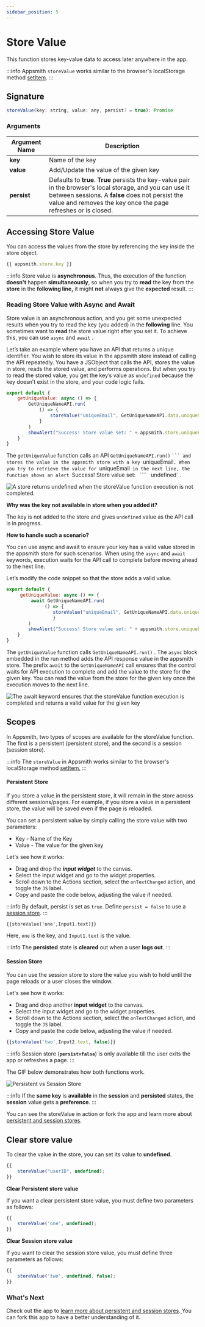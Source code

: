 ```yaml
---
sidebar_position: 5
---
```

# Store Value

This function stores key-value data to access later anywhere in the app.

:::info
Appsmith  `storeValue`  works similar to the browser's localStorage method [setItem](https://developer.mozilla.org/en-US/docs/Web/API/Storage/setItem).
:::




<VideoEmbed host="youtube" videoId="UUvJn8oWqNs" title="How to use the StoreValue Function" caption="How to use the StoreValue Function"/>


## Signature

```javascript
storeValue(key: string, value: any, persist? = true): Promise
```

### Arguments

| Argument Name | Description                                                                                                                                                                                                                      |
| ------------- | -------------------------------------------------------------------------------------------------------------------------------------------------------------------------------------------------------------------------------- |
| **key**       | Name of the key                                                                                                                                                                                                                  |
| **value**     | Add/Update the value of the given key                                                                                                                                                                                            |
| **persist**   | Defaults to **true**. **True** persists the key-value pair in the browser's local storage, and you can use it between sessions. A **false** does not persist the value and removes the key once the page refreshes or is closed. |

## Accessing Store Value

You can access the values from the store by referencing the key inside the store object.

```javascript
{{ appsmith.store.key }}
```

:::info
Store value is **asynchronous**. Thus, the execution of the function **doesn't** happen **simultaneously**, so when you try to **read** the key from the **store** in the **following line,** it might **not** always give the **expected** result.
:::

### Reading Store Value with Async and Await

Store value is an asynchronous action, and you get some unexpected results when you try to read the key (you added) in the **following** line. You sometimes want to **read** the store value right after you set it. To achieve this, you can use  `async`  and  `await` .

Let’s take an example where you have an API that returns a unique identifier. You wish to store its value in the appsmith store instead of calling the API repeatedly. You have a JSObject that calls the API, stores the value in store, reads the stored value, and performs operations. But when you try to read the stored value, you get the key’s value as  `undefined`  because the key doesn’t exist in the store, and your code logic fails.

```javascript
export default {
    getUniqueValue: async () => {
        GetUniqueNameAPI.run(
            () => {
                storeValue("uniqueEmail", GetUniqueNameAPI.data.uniqueName);
            }
        )
        showAlert("Success! Store value set: " + appsmith.store.uniqueEmail);
    }
}
```

The  `getUniqueValue`  function calls an API  `GetUniqueNameAPI.run()` ` ``` and stores the value in the appsmith store with a key  `uniqueEmail` . When you try to retrieve the value for  `uniqueEmail`  in the next line, the function shows an alert  `Success! Store value set:` ` ```` ` `undefined` .

![A store returns undefined when the storeValue function execution is not completed.](</img/Appsmith_Framework__Widget_Actions__StoreValue__Undefined_Value.png>)

**Why was the key not available in store when you added it?**

The key is not added to the store and gives  `undefined`  value as the API call is in progress.

**How to handle such a scenario?**

You can use async and await to ensure your key has a valid value stored in the appsmith store for such scenarios. When using the  `async`  and  `await`  keywords, execution waits for the API call to complete before moving ahead to the next line.

Let’s modify the code snippet so that the store adds a valid value.

```javascript
export default {
     getUniqueValue: async () => {
         await GetUniqueNameAPI.run(
              () => {
                 storeValue("uniqueEmail", GetUniqueNameAPI.data.uniqueName);
                 }
        )
        showAlert("Success! Store value set: " + appsmith.store.uniqueEmail);
    }
}
```

The  `getUniqueValue`  function calls  `GetUniqueNameAPI.run()` . The  `async`  block embedded in the run method adds the API response value in the appsmith store. The prefix  `await`  to the  `GetUniqueNameAPI`  call ensures that the control waits for API execution to complete and add the value to the store for the given key. You can read the value from the store for the given key once the execution moves to the next line.

![The await keyword ensures that the storeValue function execution is completed and returns a valid value for the given key](</img/Appsmith_Framework__Widget_Actions__StoreValue__Valid_Value.png>)

## Scopes

In Appsmith, two types of scopes are available for the storeValue function. The first is a persistent (persistent store), and the second is a session (session store).

:::info
The  `storeValue`  in Appsmith works similar to the browser's localStorage method [setItem.](https://developer.mozilla.org/en-US/docs/Web/API/Storage/setItem)
:::

#### Persistent Store

If you store a value in the persistent store, it will remain in the store across different sessions/pages. For example, if you store a value in a persistent store, the value will be saved even if the page is reloaded.

You can set a persistent value by simply calling the store value with two parameters:

* Key - Name of the Key
* Value - The value for the given key

Let's see how it works:

* Drag and drop the _**input widget**_ to the canvas.
* Select the input widget and go to the widget properties.
* Scroll down to the Actions section, select the `onTextChanged` action, and toggle the `JS` label.
* Copy and paste the code below, adjusting the value if needed.

:::info
By default, persist is set as `true`. Define `persist = false` to use a [session store](store-value.md#session-store).
:::

```
{{storeValue('one',Input1.text)}}
```

Here, `one` is the key, and `Input1.text` is the value.

:::info
The **persisted** state is **cleared** out when a user **logs out**.
:::

#### Session Store

You can use the session store to store the value you wish to hold until the page reloads or a user closes the window.

Let's see how it works:

* Drag and drop another **input widget** to the canvas.
* Select the input widget and go to the widget properties.
* Scroll down to the Actions section, select the `onTextChanged` action, and toggle the `JS` label.
* Copy and paste the code below, adjusting the value if needed.

```javascript
{{storeValue('two',Input2.text, false)}}
```

:::info
Session store (**`persist=false`**) is only available till the user exits the app or refreshes a page.
:::

The GIF below demonstrates how both functions work.

![Persistent vs Session Store]( /img/Store\_value\_2.gif)

:::info
If the **same key** is **available** in the **session** and **persisted** states, the **session** value gets a **preference**.
:::

You can see the storeValue in action or fork the app and learn more about [persistent and session stores](https://app.appsmith.com/app/appsmith-store/page1-627b8afe0b47255c28137dca).

## Clear store value

To clear the value in the store, you can set its value to **undefined**.

```javascript
{{
    storeValue("userID", undefined);
}}
```

**Clear Persistent store value**

If you want a clear persistent store value, you must define two parameters as follows:

```javascript
{{
    storeValue('one', undefined); 
}}
```

**Clear Session store value**

If you want to clear the session store value, you must define three parameters as follows:

```javascript
{{
    storeValue('two', undefined, false);
}}
```

### What's Next

Check out the app to [learn more about persistent and session stores](https://app.appsmith.com/app/appsmith-store/page1-627b8afe0b47255c28137dca).[ ](https://app.appsmith.com/app/appsmith-store/page1-627b8afe0b47255c28137dca)You can fork this app to have a better understanding of it.
